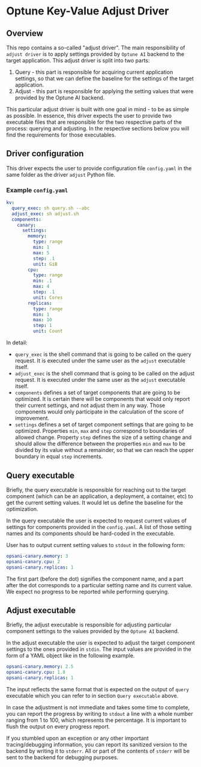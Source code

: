 # Optune Key-Value Adjust Driver
## Overview

This repo contains a so-called "adjust driver". The main responsibility of `adjust driver` is to apply settings provided by `Optune AI` backend to the target application. This adjust driver is split into two parts:

1. Query - this part is responsible for acquiring current application settings, so that we can define the baseline for the settings of the target application.
2. Adjust - this part is responsible for applying the setting values that were provided by the Optune AI backend.

This particular adjust driver is built with one goal in mind - to be as simple as possible. In essence, this driver expects the user to provide two executable files that are responsible for the two respective parts of the process: querying and adjusting. In the respective sections below you will find the requirements for those executables. 

## Driver configuration

This driver expects the user to provide configuration file `config.yaml` in the same folder as the driver `adjust` Python file.

### Example `config.yaml`
```yaml
kv:
  query_exec: sh query.sh --abc
  adjust_exec: sh adjust.sh
  components:
    canary:
      settings:
        memory:
          type: range
          min: 1
          max: 5
          step: .1
          unit: GiB
        cpu:
          type: range
          min: .1
          max: 4
          step: .1
          unit: Cores
        replicas:
          type: range
          min: 1
          max: 10
          step: 1
          unit: Count
```

In detail:
* `query_exec` is the shell command that is going to be called on the query request. It is executed under the same user as the `adjust` executable itself.
* `adjust_exec` is the shell command that is going to be called on the adjust request. It is executed under the same user as the `adjust` executable itself.
* `components` defines a set of target components that are going to be optimized. It is certain there will be components that would only report their current settings, and not adjust them in any way. Those components would only participate in the calculation of the score of improvement.
* `settings` defines a set of target component settings that are going to be optimized. Properties `min`, `max` and `step` correspond to boundaries of allowed change. Property `step` defines the size of a setting change and should allow the difference between the properties `min` and `max` to be divided by its value without a remainder, so that we can reach the upper boundary in equal `step` increments.

## Query executable

Briefly, the query executable is responsible for reaching out to the target component (which can be an application, a deployment, a container, etc) to get the current setting values. It would let us define the baseline for the optimization.

In the query executable the user is expected to request current values of settings for components provided in the `config.yaml`. A list of those setting names and its components should be hard-coded in the executable.

User has to output current setting values to `stdout` in the following form:
```yaml
opsani-canary.memory: 3
opsani-canary.cpu: 2
opsani-canary.replicas: 1
```

The first part (before the dot) signifies the component name, and a part after the dot corresponds to a particular setting name and its current value. We expect no progress to be reported while performing querying.

## Adjust executable

Briefly, the adjust executable is responsible for adjusting particular component settings to the values provided by the `Optune AI` backend.

In the adjust executable the user is expected to adjust the target component settings to the ones provided in `stdin`. The input values are provided in the form of a YAML object like in the following example.
```yaml
opsani-canary.memory: 2.5
opsani-canary.cpu: 1.8
opsani-canary.replicas: 1
```

The input reflects the same format that is expected on the output of `query` executable which you can refer to in section `Query executable` above.

In case the adjustment is not immediate and takes some time to complete, you can report the progress by writing to `stdout` a line with a whole number ranging from 1 to 100, which represents the percentage. It is important to flush the output on every progress report.

If you stumbled upon an exception or any other important tracing/debugging information, you can report its sanitized version to the backend by writing it to `stderr`. All or part of the contents of `stderr` will be sent to the backend for debugging purposes.
